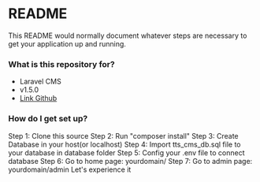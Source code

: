 # README #

This README would normally document whatever steps are necessary to get your application up and running.

### What is this repository for? ###

* Laravel CMS
* v1.5.0
* [Link Github](https://github.com/TuoiTreSoftware/ttsoft_cms/tree/v1.5.0)

### How do I get set up? ###

Step 1: Clone this source
Step 2: Run "composer install"
Step 3: Create Database in your host(or localhost)
Step 4: Import tts_cms_db.sql file to your database in database folder
Step 5: Config your .env file to connect database
Step 6: Go to home page: yourdomain/
Step 7: Go to admin page: yourdomain/admin
Let's experience it